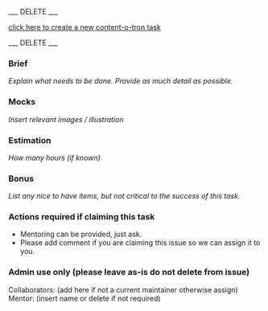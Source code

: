 ___ DELETE ___

[click here to create a new content-o-tron task](https://github.com/rust-community/content-o-tron/issues/new?template=new_content-o-tron_task.md&labels=help%20wanted)

___ DELETE ___

### Brief

_Explain what needs to be done. Provide as much detail as possible._

### Mocks

_Insert relevant images / illustration_

### Estimation

_How many hours (if known)_

### Bonus

_List any nice to have items, but not critical to the success of this task._

### Actions required if claiming this task

- Mentoring can be provided, just ask.
- Please add comment if you are claiming this issue so we can assign it to you.

### Admin use only (please leave as-is do not delete from issue)

Collaborators: (add here if not a current maintainer otherwise assign)
Mentor: (insert name or delete if not required)
